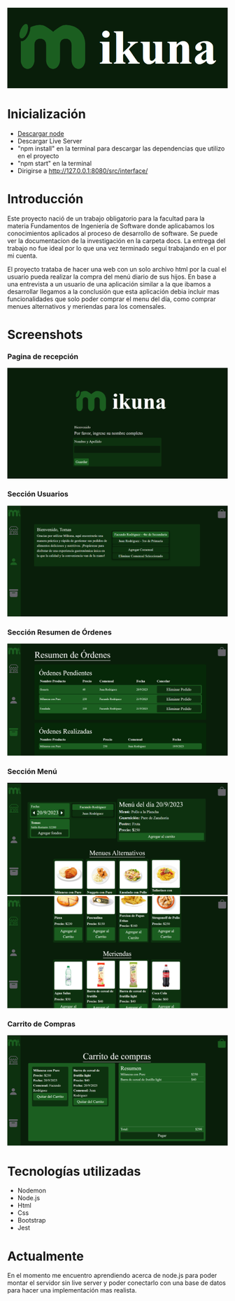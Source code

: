 ![Titulo Mikuna](./docs/Mikuna.png)
# Inicialización
- [ Descargar node ]( https://nodejs.org/)
- Descargar Live Server
- "npm install" en la terminal para descargar las dependencias que utilizo en el proyecto
- "npm start" en la terminal
- Dirigirse a http://127.0.0.1:8080/src/interface/

# Introducción
Este proyecto nació de un trabajo obligatorio para la facultad para la materia Fundamentos de Ingeniería de Software donde aplicabamos los conocimientos aplicados al proceso de desarrollo de software. Se puede ver la documentacion de la investigación en la carpeta docs. La entrega del trabajo no fue ideal por lo que una vez terminado seguí trabajando en el por mi cuenta. 

El proyecto trataba de hacer una web con un solo archivo html por la cual el usuario pueda realizar la compra del menú diario de sus hijos. En base a una entrevista a un usuario de una aplicación similar a la que ibamos a desarrollar llegamos a la conclusión que esta aplicación debia incluir mas funcionalidades que solo poder comprar el menu del día, como comprar menues alternativos y meriendas para los comensales. 

# Screenshots

### Pagina de recepción
![Pagina Recepcion](./docs/PaginaRecepcion.png)

### Sección Usuarios
![Seccion User](./docs/SeccionUser.png)

### Sección Resumen de Órdenes
![Seccion Resumen](./docs/ResumenOrdenes.png)

### Sección Menú
![Seccion Menu 1](./docs/SeccionMenu1.png)
![Seccion Menu 2](./docs/SeccionMenu2.png)

### Carrito de Compras
![Carrito de Compras](./docs/CarritoDeCompras.png)

# Tecnologías utilizadas 
- Nodemon
- Node.js
- Html
- Css
- Bootstrap
- Jest

# Actualmente
En el momento me encuentro aprendiendo acerca de node.js para poder montar el servidor sin live server y poder conectarlo con una base de datos para hacer una implementación mas realista.

